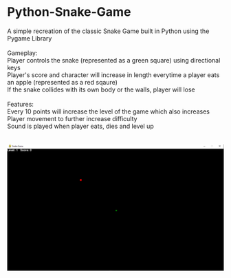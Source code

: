 # Python-Snake-Game

A simple recreation of the classic Snake Game built in Python using the Pygame Library <br />
<br />
Gameplay:<br />
Player controls the snake (represented as a green square) using directional keys <br />
Player's score and character will increase in length everytime a player eats an apple (represented as a red sqaure)<br />
If the snake collides with its own body or the walls, player will lose<br />
<br />
Features:<br />
Every 10 points will increase the level of the game which also increases Player movement to further increase difficulty <br />
Sound is played when player eats, dies and level up <br />
<br />
<br />
![Image of Start Screen](https://github.com/tk2558/Python-Snake-Game/blob/main/gameplay/start_screen.PNG)
